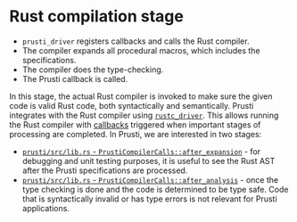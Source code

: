 # Rust compilation stage

- `prusti_driver` registers callbacks and calls the Rust compiler.
- The compiler expands all procedural macros, which includes the specifications.
- The compiler does the type-checking.
- The Prusti callback is called.

In this stage, the actual Rust compiler is invoked to make sure the given code is valid Rust code, both syntactically and semantically. Prusti integrates with the Rust compiler using [`rustc_driver`](https://rustc-dev-guide.rust-lang.org/rustc-driver.html). This allows running the Rust compiler with [callbacks](https://doc.rust-lang.org/nightly/nightly-rustc/rustc_driver/trait.Callbacks.html) triggered when important stages of processing are completed. In Prusti, we are interested in two stages:

 - [`prusti/src/lib.rs` - `PrustiCompilerCalls::after_expansion`](https://github.com/viperproject/prusti-dev/blob/9ca9cd1b9bcfd9870691fa5a7a957a90987ba4af/prusti/src/lib.rs#L44) - for debugging and unit testing purposes, it is useful to see the Rust AST after the Prusti specifications are processed.
 - [`prusti/src/lib.rs` - `PrustiCompilerCalls::after_analysis`](https://github.com/viperproject/prusti-dev/blob/9ca9cd1b9bcfd9870691fa5a7a957a90987ba4af/prusti/src/lib.rs#L64) - once the type checking is done and the code is determined to be type safe. Code that is syntactically invalid or has type errors is not relevant for Prusti applications.
